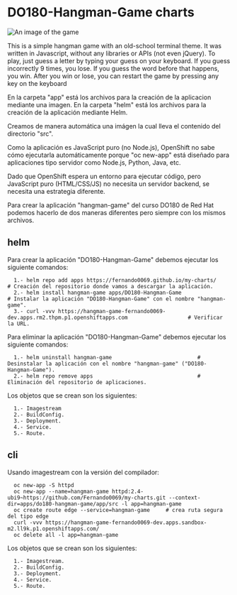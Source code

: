 # DO180-Hangman-Game charts

![An image of the game](app/src/assets/images/hangman.png)

This is a simple hangman game with an old-school terminal theme. It was written in Javascript, without any libraries or APIs (not even jQuery). 
To play, just guess a letter by typing your guess on your keyboard. If you guess incorrectly 9 times, you lose. If you guess the word before that happens, you win. After you win or lose, you can restart the game by pressing any key on the keyboard

En la carpeta "app" está los archivos para la creación de la aplicacion mediante una imagen.
En la carpeta "helm" está los archivos para la creación de la aplicación mediante Helm.

Creamos de manera automática una imágen la cual lleva el contenido del directorio "src".

Como la aplicación es JavaScript puro (no Node.js), OpenShift no sabe cómo ejecutarla automáticamente porque "oc new-app" está diseñado para aplicaciones tipo servidor como Node.js, Python, Java, etc.

Dado que OpenShift espera un entorno para ejecutar código, pero JavaScript puro (HTML/CSS/JS) no necesita un servidor backend, se necesita una estrategia diferente.

Para crear la aplicación "hangman-game" del curso DO180 de Red Hat podemos hacerlo de dos maneras diferentes pero siempre con los mismos archivos.


## helm

Para crear la aplicación "DO180-Hangman-Game" debemos ejecutar los siguiente comandos:
```
  1.- helm repo add apps https://fernando0069.github.io/my-charts/                                         # Creación del repositorio donde vamos a descargar la aplicación.
  2.- helm install hangman-game apps/DO180-Hangman-Game                                                    # Instalar la aplicación "DO180-Hangman-Game" con el nombre "hangman-game".
  3.- curl -vvv https://hangman-game-fernando0069-dev.apps.rm2.thpm.p1.openshiftapps.com                   # Verificar la URL. 
```

Para eliminar la aplicación "DO180-Hangman-Game" debemos ejecutar los siguiente comandos:
```
  1.- helm uninstall hangman-game                           # Desinstalar la aplicación con el nombre "hangman-game" ("DO180-Hangman-Game").
  2.- helm repo remove apps                                 # Eliminación del repositorio de aplicaciones.
```

Los objetos que se crean son los siguientes:
```
  1.- Imagestream
  2.- BuildConfig.
  3.- Deployment.
  4.- Service.
  5.- Route.
```


## cli

Usando imagestream con la versión del compilador:
```
  oc new-app -S httpd
  oc new-app --name=hangman-game httpd:2.4-ubi9~https://github.com/Fernando0069/my-charts.git --context-dir=apps/do180-hangman-game/app/src -l app=hangman-game
  oc create route edge --service=hangman-game     # crea ruta segura del tipo edge
  curl -vvv https://hangman-game-fernando0069-dev.apps.sandbox-m2.ll9k.p1.openshiftapps.com/
  oc delete all -l app=hangman-game
```

Los objetos que se crean son los siguientes:
```
  1.- Imagestream.
  2.- BuildConfig.
  3.- Deployment.
  4.- Service.
  5.- Route.
```
